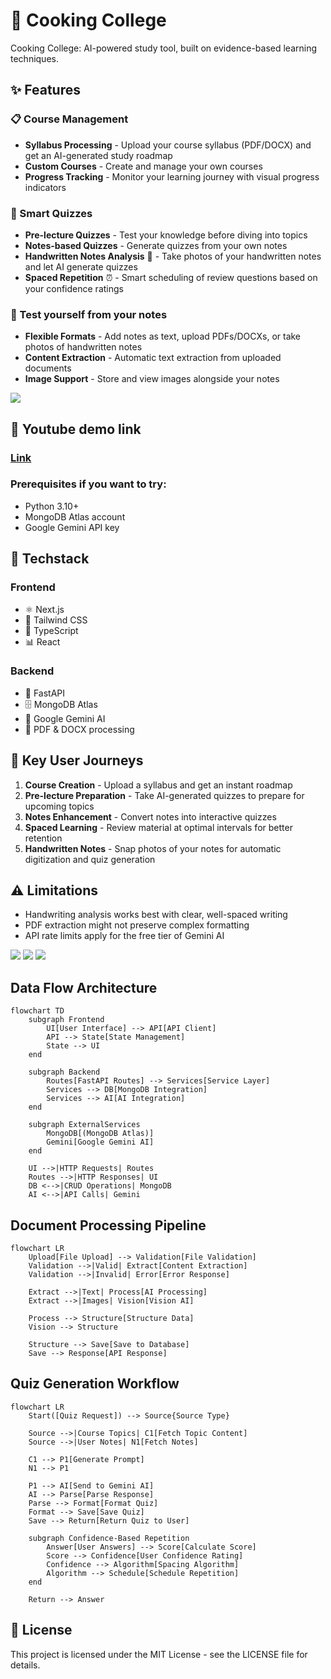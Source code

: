 # 🍳 Cooking College

Cooking College: AI-powered study tool, built on evidence-based learning techniques.

## ✨ Features

### 📋 Course Management

- **Syllabus Processing** - Upload your course syllabus (PDF/DOCX) and get an AI-generated study roadmap
- **Custom Courses** - Create and manage your own courses
- **Progress Tracking** - Monitor your learning journey with visual progress indicators

### 🧩 Smart Quizzes

- **Pre-lecture Quizzes** - Test your knowledge before diving into topics
- **Notes-based Quizzes** - Generate quizzes from your own notes
- **Handwritten Notes Analysis** 📝 - Take photos of your handwritten notes and let AI generate quizzes
- **Spaced Repetition** ⏰ - Smart scheduling of review questions based on your confidence ratings

### 📝 Test yourself from your notes

- **Flexible Formats** - Add notes as text, upload PDFs/DOCXs, or take photos of handwritten notes
- **Content Extraction** - Automatic text extraction from uploaded documents
- **Image Support** - Store and view images alongside your notes

<img src="./1.png">

## 🚀 Youtube demo link

### <a href="https://youtu.be/-K4-ZRm3IHY">Link</a>

### Prerequisites if you want to try:

- Python 3.10+
- MongoDB Atlas account
- Google Gemini API key

## 🔧 Techstack

### Frontend

- ⚛️ Next.js
- 🎨 Tailwind CSS
- 🧰 TypeScript
- 📊 React

### Backend

- 🐍 FastAPI
- 🗄️ MongoDB Atlas
- 🤖 Google Gemini AI
- 📄 PDF & DOCX processing

## 📱 Key User Journeys

1. **Course Creation** - Upload a syllabus and get an instant roadmap
2. **Pre-lecture Preparation** - Take AI-generated quizzes to prepare for upcoming topics
3. **Notes Enhancement** - Convert notes into interactive quizzes
4. **Spaced Learning** - Review material at optimal intervals for better retention
5. **Handwritten Notes** - Snap photos of your notes for automatic digitization and quiz generation

## ⚠️ Limitations

- Handwriting analysis works best with clear, well-spaced writing
- PDF extraction might not preserve complex formatting
- API rate limits apply for the free tier of Gemini AI

<img src="./2.png">
<img src="./3.png">
<img src="./4.png">

## Data Flow Architecture

```mermaid
flowchart TD
    subgraph Frontend
        UI[User Interface] --> API[API Client]
        API --> State[State Management]
        State --> UI
    end

    subgraph Backend
        Routes[FastAPI Routes] --> Services[Service Layer]
        Services --> DB[MongoDB Integration]
        Services --> AI[AI Integration]
    end

    subgraph ExternalServices
        MongoDB[(MongoDB Atlas)]
        Gemini[Google Gemini AI]
    end

    UI -->|HTTP Requests| Routes
    Routes -->|HTTP Responses| UI
    DB <-->|CRUD Operations| MongoDB
    AI <-->|API Calls| Gemini
```

## Document Processing Pipeline

```mermaid
flowchart LR
    Upload[File Upload] --> Validation[File Validation]
    Validation -->|Valid| Extract[Content Extraction]
    Validation -->|Invalid| Error[Error Response]

    Extract -->|Text| Process[AI Processing]
    Extract -->|Images| Vision[Vision AI]

    Process --> Structure[Structure Data]
    Vision --> Structure

    Structure --> Save[Save to Database]
    Save --> Response[API Response]
```

## Quiz Generation Workflow

```mermaid
flowchart LR
    Start([Quiz Request]) --> Source{Source Type}

    Source -->|Course Topics| C1[Fetch Topic Content]
    Source -->|User Notes| N1[Fetch Notes]

    C1 --> P1[Generate Prompt]
    N1 --> P1

    P1 --> AI[Send to Gemini AI]
    AI --> Parse[Parse Response]
    Parse --> Format[Format Quiz]
    Format --> Save[Save Quiz]
    Save --> Return[Return Quiz to User]

    subgraph Confidence-Based Repetition
        Answer[User Answers] --> Score[Calculate Score]
        Score --> Confidence[User Confidence Rating]
        Confidence --> Algorithm[Spacing Algorithm]
        Algorithm --> Schedule[Schedule Repetition]
    end

    Return --> Answer
```

## 📄 License

This project is licensed under the MIT License - see the LICENSE file for details.
